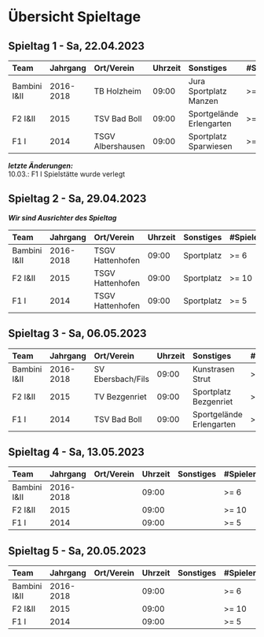 # Übersicht Spieltage

## Spieltag 1 - Sa, 22.04.2023

| Team         | Jahrgang  | Ort/Verein        | Uhrzeit | Sonstiges                | #Spieler |
| :----------- | :-------- | :---------------- | :------ | :----------------------- | :------- |
| Bambini I&II | 2016-2018 | TB Holzheim       | 09:00   | Jura Sportplatz Manzen   | >= 6     |
| F2 I&II      | 2015      | TSV Bad Boll      | 09:00   | Sportgelände Erlengarten | >= 10    |
| F1 I         | 2014      | TSGV Albershausen | 09:00   | Sportplatz Sparwiesen    | >= 5     |

***letzte Änderungen:***  
10.03.: F1 I Spielstätte wurde verlegt

## Spieltag 2 - Sa, 29.04.2023

***Wir sind Ausrichter des Spieltag***

| Team         | Jahrgang  | Ort/Verein       | Uhrzeit | Sonstiges  | #Spieler |
| :----------- | :-------- | :--------------- | :------ | :--------- | :------- |
| Bambini I&II | 2016-2018 | TSGV Hattenhofen | 09:00   | Sportplatz | >= 6     |
| F2 I&II      | 2015      | TSGV Hattenhofen | 09:00   | Sportplatz | >= 10    |
| F1 I         | 2014      | TSGV Hattenhofen | 09:00   | Sportplatz | >= 5     |

## Spieltag 3 - Sa, 06.05.2023

| Team         | Jahrgang  | Ort/Verein        | Uhrzeit | Sonstiges                | #Spieler |
| :----------- | :-------- | :---------------- | :------ | :----------------------- | :------- |
| Bambini I&II | 2016-2018 | SV Ebersbach/Fils | 09:00   | Kunstrasen Strut         | >= 6     |
| F2 I&II      | 2015      | TV Bezgenriet     | 09:00   | Sportplatz Bezgenriet    | >= 10    |
| F1 I         | 2014      | TSV Bad Boll      | 09:00   | Sportgelände Erlengarten | >= 5     |

## Spieltag 4 - Sa, 13.05.2023

| Team         | Jahrgang  | Ort/Verein | Uhrzeit | Sonstiges | #Spieler |
| :----------- | :-------- | :--------- | :------ | :-------- | :------- |
| Bambini I&II | 2016-2018 |            | 09:00   |           | >= 6     |
| F2 I&II      | 2015      |            | 09:00   |           | >= 10    |
| F1 I         | 2014      |            | 09:00   |           | >= 5     |

## Spieltag 5 - Sa, 20.05.2023

| Team         | Jahrgang  | Ort/Verein | Uhrzeit | Sonstiges | #Spieler |
| :----------- | :-------- | :--------- | :------ | :-------- | :------- |
| Bambini I&II | 2016-2018 |            | 09:00   |           | >= 6     |
| F2 I&II      | 2015      |            | 09:00   |           | >= 10    |
| F1 I         | 2014      |            | 09:00   |           | >= 5     |
